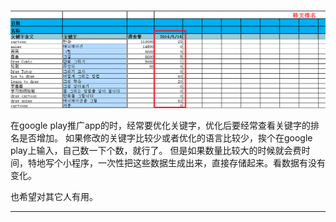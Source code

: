 ![image](https://github.com/huanting/GetAppGooglePlayRank/blob/master/introduce.png)


在google play推广app的时，经常要优化关键字，优化后要经常查看关键字的排名是否增加。
如果修改的关键字比较少或者优化的语言比较少，挨个在google play上输入，自己数一下个数，就行了。
但是如果数量比较大的时候就会费时间，特地写个小程序，一次性把这些数据生成出来，直接存储起来。看数据有没有变化。

也希望对其它人有用。

----
